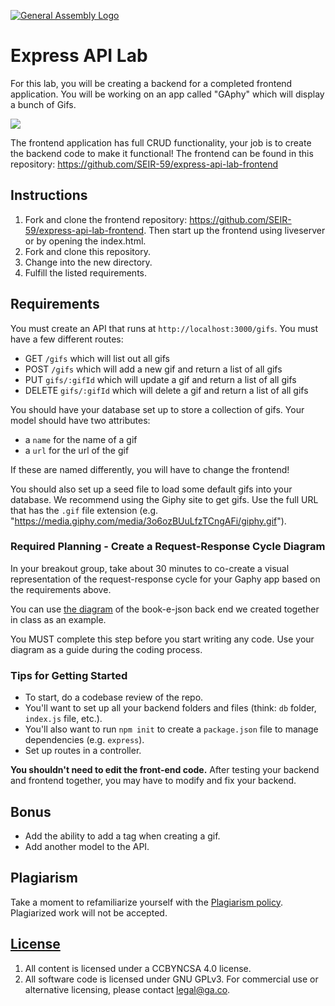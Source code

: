 [![General Assembly Logo](https://camo.githubusercontent.com/1a91b05b8f4d44b5bbfb83abac2b0996d8e26c92/687474703a2f2f692e696d6775722e636f6d2f6b6538555354712e706e67)](https://generalassemb.ly/education/web-development-immersive)

# Express API Lab

For this lab, you will be creating a backend for a completed frontend
application. You will be working on an app called "GAphy" which will display
a bunch of Gifs.

![](images/gaphy.png)

The frontend application has full CRUD functionality, your job is to create the
backend code to make it functional! The frontend can be found in this repository: https://github.com/SEIR-59/express-api-lab-frontend

## Instructions

1. Fork and clone the frontend repository: https://github.com/SEIR-59/express-api-lab-frontend. Then start up the frontend using liveserver or by opening the index.html.
1. Fork and clone this repository.
1. Change into the new directory.
1. Fulfill the listed requirements.

## Requirements

You must create an API that runs at `http://localhost:3000/gifs`. You must have
a few different routes:

- GET `/gifs` which will list out all gifs
- POST `/gifs` which will add a new gif and return a list of all gifs
- PUT `gifs/:gifId` which will update a gif and return a list of all gifs
- DELETE `gifs/:gifId` which will delete a gif and return a list of all gifs

You should have your database set up to store a collection of gifs. Your model
should have two attributes:

- a `name` for the name of a gif
- a `url` for the url of the gif

If these are named differently, you will have to change the frontend!

You should also set up a seed file to load some default gifs into your database.
We recommend using the Giphy site to get gifs. Use the full URL that has the
`.gif` file extension (e.g.
"https://media.giphy.com/media/3o6ozBUuLfzTCngAFi/giphy.gif").

### Required Planning - Create a Request-Response Cycle Diagram

In your breakout group, take about 30 minutes to co-create a visual representation
of the request-response cycle for your Gaphy app based on the requirements above.

You can use [the
diagram](./request-response-cycle-example.png) of the book-e-json back end we created together
in class as an example.

You MUST complete this step before you start writing any code. Use your diagram
as a guide during the coding process.

### Tips for Getting Started

- To start, do a codebase review of the repo.
- You'll want to set up all your backend folders and files (think: `db` folder, `index.js` file, etc.).
- You'll also want to run `npm init` to create a `package.json` file to manage dependencies (e.g. `express`).
- Set up routes in a controller.

**You shouldn't need to edit the front-end code.** After testing your backend
and frontend together, you may have to modify and fix your backend.

## Bonus

- Add the ability to add a tag when creating a gif.
- Add another model to the API.

## Plagiarism

Take a moment to refamiliarize yourself with the [Plagiarism policy](https://git.generalassemb.ly/DC-WDI/Administrative/blob/master/plagiarism.md). Plagiarized work will not be accepted.

## [License](LICENSE)

1.  All content is licensed under a CC­BY­NC­SA 4.0 license.
1.  All software code is licensed under GNU GPLv3. For commercial use or
    alternative licensing, please contact legal@ga.co.
